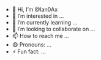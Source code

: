 - 👋 Hi, I’m @Ian0Ax
- 👀 I’m interested in ...
- 🌱 I’m currently learning ...
- 💞️ I’m looking to collaborate on ...
- 📫 How to reach me ...
- 😄 Pronouns: ...
- ⚡ Fun fact: ...

<!---
Ian0Ax/Ian0Ax is a ✨ special ✨ repository because its `README.md` (this file) appears on your GitHub profile.
You can click the Preview link to take a look at your changes.
--->
